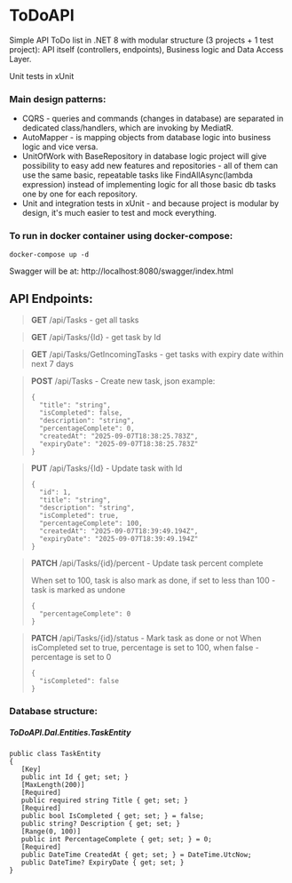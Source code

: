 # ToDoAPI



Simple API ToDo list in .NET 8 with modular structure (3 projects + 1 test project): API itself (controllers, endpoints), Business logic and Data Access Layer.

Unit tests in xUnit





### Main design patterns:



* CQRS - queries and commands (changes in database) are separated in dedicated class/handlers, which are invoking by MediatR.
* AutoMapper - is mapping objects from database logic into business logic and vice versa.
* UnitOfWork with BaseRepository in database logic project will give possibility to easy add new features and repositories - all of them can use the same basic, repeatable tasks like FindAllAsync(lambda expression) instead of implementing logic for all those basic db tasks one by one for each repository.
* Unit and integration tests in xUnit - and because project is modular by design, it's much easier to test and mock everything.



### To run in docker container using docker-compose:

```
docker-compose up -d
```

Swagger will be at: http://localhost:8080/swagger/index.html



## API Endpoints:


> **GET** /api/Tasks - get all tasks



> **GET** /api/Tasks/{Id} - get task by Id



> **GET** /api/Tasks/GetIncomingTasks - get tasks with expiry date within next 7 days



> **POST** /api/Tasks - Create new task, json example:
> ```
> {
>   "title": "string",
>   "isCompleted": false,
>   "description": "string",
>   "percentageComplete": 0,
>   "createdAt": "2025-09-07T18:38:25.783Z",
>   "expiryDate": "2025-09-07T18:38:25.783Z"
> }
> ```



> **PUT** /api/Tasks/{Id} - Update task with Id
> 
> ```
> {
>   "id": 1,
>   "title": "string",
>   "description": "string",
>   "isCompleted": true,
>   "percentageComplete": 100,
>   "createdAt": "2025-09-07T18:39:49.194Z",
>   "expiryDate": "2025-09-07T18:39:49.194Z"
> }
> ```



> **PATCH** /api/Tasks/{id}/percent - Update task percent complete
> 
> When set to 100, task is also mark as done, if set to less than 100 - task is marked as undone
> ```
> {
>   "percentageComplete": 0
> }
> ```



> **PATCH** /api/Tasks/{id}/status - Mark task as done or not
> When isCompleted set to true, percentage is set to 100, when false - percentage is set to 0
> 
> ```
> {
>   "isCompleted": false
> }
> ```


### Database structure:


##### ToDoAPI.Dal.Entities.TaskEntity

```
public class TaskEntity
{
   [Key]
   public int Id { get; set; }
   [MaxLength(200)]
   [Required]
   public required string Title { get; set; }
   [Required]
   public bool IsCompleted { get; set; } = false;
   public string? Description { get; set; }
   [Range(0, 100)]
   public int PercentageComplete { get; set; } = 0;
   [Required]
   public DateTime CreatedAt { get; set; } = DateTime.UtcNow;
   public DateTime? ExpiryDate { get; set; }
}
```
